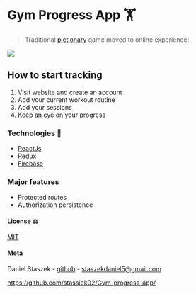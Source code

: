 # Gym Progress App 🏋️

> Traditional [pictionary](https://en.wikipedia.org/wiki/Pictionary) game moved to online experience!

![](screenshot.png)


## How to start tracking
1. Visit website and create an account
2. Add your current workout routine
3. Add your sessions
4. Keep an eye on your progress

### Technologies 🔧 
+ [ReactJs](https://reactjs.org/)
+ [Redux](https://redux.js.org/)
+ [Firebase](https://firebase.google.com/)

### Major features
+ Protected routes
+ Authorization persistence

#### License ⚖️

[MIT](https://en.wikipedia.org/wiki/MIT_License)


#### Meta
Daniel Staszek - [github](https://github.com/stassiek02/) - [staszekdaniel5@gmail.com](mailto:staszekdaniel5@gmail.com)

https://github.com/stassiek02/Gym-progress-app/
